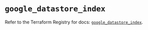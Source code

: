 # `google_datastore_index`

Refer to the Terraform Registry for docs: [`google_datastore_index`](https://registry.terraform.io/providers/hashicorp/google-beta/5.12.0/docs/resources/google_datastore_index).
